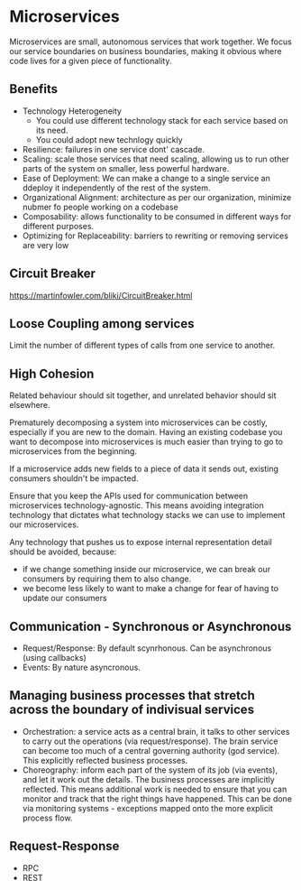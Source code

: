 # Microservices
Microservices are small, autonomous services that work together.
We focus our service boundaries on business boundaries, making it obvious where code lives for a given piece of functionality.


## Benefits
- Technology Heterogeneity
  - You could use different technology stack for each service based on its need.
  - You could adopt new technlogy quickly
- Resilience: failures in one service dont' cascade.
- Scaling: scale those services that need scaling, allowing us to run other parts of the system on smaller, less powerful hardware.
- Ease of Deployment: We can make a change to a single service an ddeploy it independently of the rest of the system.
- Organizational Alignment: architecture as per our organization, minimize nubmer fo people working on a codebase
- Composability: allows functionality to be consumed in different ways for different purposes.
- Optimizing for Replaceability: barriers to rewriting or removing services are very low


## Circuit Breaker
https://martinfowler.com/bliki/CircuitBreaker.html

## Loose Coupling among services
Limit the number of different types of calls from one service to another.

## High Cohesion
Related behaviour should sit together, and unrelated behavior should sit elsewhere.


Prematurely decomposing a system into microservices can be costly, especially if you are new to the domain. Having an existing codebase you want to decompose into microservices is much easier than trying to go to microservices from the beginning.


If a microservice adds new fields to a piece of data it sends out, existing consumers shouldn't be impacted.

Ensure that you keep the APIs used for communication between microservices technology-agnostic. This means avoiding integration technology that dictates what technology stacks we can use to implement our microservices.


Any technology that pushes us to expose internal representation detail should be avoided, because:
  - if we change something inside our microservice, we can break our consumers by requiring them to also change.
  - we become less likely to want to make a change for fear of having to update our consumers

## Communication - Synchronous or Asynchronous
- Request/Response: By default scynrhonous. Can be asynchronous (using callbacks)
- Events: By nature asyncronous.

## Managing business processes that stretch across the boundary of indivisual services
- Orchestration: a service acts as a central brain, it talks to other services to carry out the operations (via request/response). The brain service can become too much of a central governing authority (god service). This explicitly reflected business processes.
- Choreography: inform each part of the system of its job (via events), and let it work out the details. The business processes are implicitly reflected. This means additional work is needed to ensure that you can monitor and track that the right things have happened. This can be done via monitoring systems - exceptions mapped onto the more explicit process flow.

## Request-Response
- RPC
- REST


